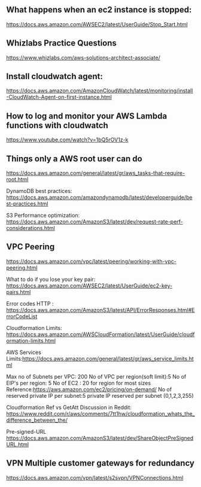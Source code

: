 ## What happens when an ec2 instance is stopped:
https://docs.aws.amazon.com/AWSEC2/latest/UserGuide/Stop_Start.html

## Whizlabs Practice Questions
https://www.whizlabs.com/aws-solutions-architect-associate/


## Install cloudwatch agent:
https://docs.aws.amazon.com/AmazonCloudWatch/latest/monitoring/install-CloudWatch-Agent-on-first-instance.html

## How to log and monitor your AWS Lambda functions with cloudwatch
https://www.youtube.com/watch?v=1bQ5rOV1z-k

## Things only a AWS root user can do 
https://docs.aws.amazon.com/general/latest/gr/aws_tasks-that-require-root.html

DynamoDB best practices:
https://docs.aws.amazon.com/amazondynamodb/latest/developerguide/best-practices.html


S3 Performance optimization:
https://docs.aws.amazon.com/AmazonS3/latest/dev/request-rate-perf-considerations.html

## VPC Peering
https://docs.aws.amazon.com/vpc/latest/peering/working-with-vpc-peering.html

What to do if you lose your key pair:
https://docs.aws.amazon.com/AWSEC2/latest/UserGuide/ec2-key-pairs.html


Error codes HTTP :
https://docs.aws.amazon.com/AmazonS3/latest/API/ErrorResponses.html#ErrorCodeList

Cloudformation Limits:
https://docs.aws.amazon.com/AWSCloudFormation/latest/UserGuide/cloudformation-limits.html

AWS Services Limits:https://docs.aws.amazon.com/general/latest/gr/aws_service_limits.html

Max no of Subnets per VPC: 200
No of VPC per region(soft limit):5
No of EIP's per region: 5
No of EC2 : 20 for region for most sizes Reference:https://aws.amazon.com/ec2/pricing/on-demand/
No of reserved private IP per subnet:5 private IP reserved per subnet (0,1,2,3,255)



Cloudformation Ref vs GetAtt Discussion in Reddit:
https://www.reddit.com/r/aws/comments/7tt1hw/cloudformation_whats_the_difference_between_the/

Pre-signed-URL
https://docs.aws.amazon.com/AmazonS3/latest/dev/ShareObjectPreSignedURL.html


## VPN Multiple customer gateways for redundancy
https://docs.aws.amazon.com/vpn/latest/s2svpn/VPNConnections.html
